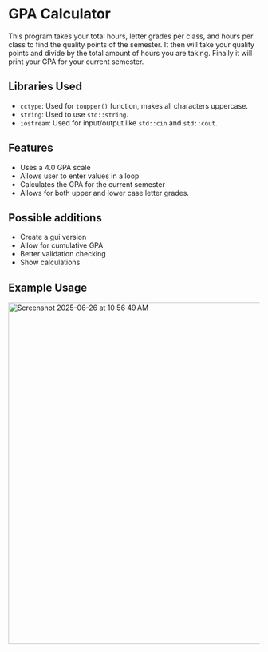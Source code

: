# GPA Calculator

This program takes your total hours, letter grades per class, and hours per class to find the quality points of
the semester. It then will take your quality points and divide by the total amount of hours you are taking. Finally it will
print your GPA for your current semester.

## Libraries Used

- `cctype`: Used for `toupper()` function, makes all characters uppercase.
- `string`: Used to use `std::string`.
- `iostream`: Used for input/output like `std::cin` and `std::cout`.

## Features

- Uses a 4.0 GPA scale
- Allows user to enter values in a loop
- Calculates the GPA for the current semester
- Allows for both upper and lower case letter grades.

## Possible additions

- Create a gui version
- Allow for cumulative GPA
- Better validation checking
- Show calculations

## Example Usage

<img width="684" alt="Screenshot 2025-06-26 at 10 56 49 AM" src="https://github.com/user-attachments/assets/fc6d0382-f5d5-4ef2-add7-65aea1624fa1" />



